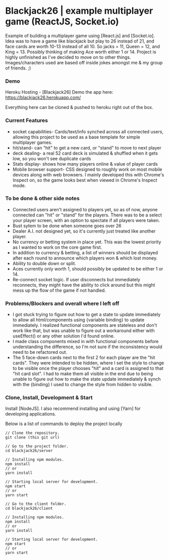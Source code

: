 # Blackjack26 | example multiplayer game (ReactJS, Socket.io)

Example of building a multiplayer game using [React.js] and [Socket.io]. Idea was to have a game like blackjack but play to 26 instead of 21, and face cards are worth 10-13 instead of all 10. So jacks = 11, Queen = 12, and King = 13. Possibly thinking of making Ace worth either 1 or 14. Project is highly unfinished as I've decided to move on to other things. Images/characters used are based off inside jokes amongst me & my group of friends. ;)

### Demo

Heroku Hosting - [Blackjack26]
Demo the app here: https://blackjack26.herokuapp.com/

Everything here can be cloned & pushed to heroku right out of the box.


### Current Features

- socket capabilities- Cards/text/info synched across all connected users, allowing this project to be used as a base template for simple multiplayer games.
- hit/stand- can "hit" to get a new card, or "stand" to move to next player
- deck dealing- a real 52 card deck is simulated & shuffled when it gets low, so you won't see duplicate cards
- Stats display- shows how many players online & value of player cards
- Mobile browser support- CSS designed to roughly work on most mobile devices along with web browsers. I mainly developed this with Chrome's Inspect on, so the game looks best when viewed in Chrome's Inspect mode.


### To be done & other side notes

- Connected users aren't assigned to players yet, so as of now, anyone connected can "hit" or "stand" for the players. There was to be a select your player screen, with an option to spectate if all players were taken.
- Bust sytem to be done when someone goes over 26
- Dealer A.I. not designed yet, so it's currently just treated like another player.
- No currency or betting system in place yet. This was the lowest priority as I wanted to work on the core game first.
- In addition to currency & betting, a list of winners should be displayed after each round to announce which players won & which lost money.
- Ability to double down or split.
- Aces currently only worth 1, should possibly be updated to be either 1 or 14.
- Re-connect socket logic. If user disconnects but immediately reconnects, they might have the ability to click around but this might mess up the flow of the game if not handled.



### Problems/Blockers and overall where I left off

- I got stuck trying to figure out how to get a state to update immediately to allow all html/components using {variable binding} to update immediately. I realized functional components are stateless and don't work like that, but was unable to figure out a workaround either with useEffect() or any other solution I'd found online. 
- I made class components mixed in with functional components before understanding the difference, so I'm not sure if the inconsistency would need to be refactored out.
- The 5 face-down cards next to the first 2 for each player are the "hit cards". They were intended to be hidden, where I set the style to change to be visible once the player chooses "hit" and a card is assigned to that "hit card slot". I had to make them all visible in the end due to being unable to figure out how to make the state update immediately & synch with the {binding} I used to change the style from hidden to visible.


### Clone, Install, Development & Start

Install [NodeJS]. I also recommend installing and using [Yarn] for developing applications.

Below is a list of commands to deploy the project locally

```
// Clone the repository.
git clone (this git url)

// Go to the project folder.
cd blackjack26/server

// Installing npm modules.
npm install
// or
yarn install

// Starting local server for development.
npm start
// or
yarn start

// Go to the client folder.
cd blackjack26/client

// Installing npm modules.
npm install
// or
yarn install

// Starting local server for development.
npm start
// or
yarn start

```

